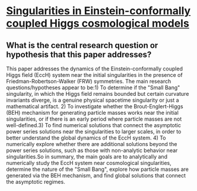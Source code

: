 # [Singularities in Einstein-conformally coupled Higgs cosmological models](https://arxiv.org/abs/1802.0774)

## What is the central research question or hypothesis that this paper addresses?

This paper addresses the dynamics of the Einstein-conformally coupled Higgs field (EccH) system near the initial singularities in the presence of Friedman-Robertson-Walker (FRW) symmetries. The main research questions/hypotheses appear to be:1) To determine if the "Small Bang" singularity, in which the Higgs field remains bounded but certain curvature invariants diverge, is a genuine physical spacetime singularity or just a mathematical artifact. 2) To investigate whether the Brout-Englert-Higgs (BEH) mechanism for generating particle masses works near the initial singularities, or if there is an early period where particle masses are not well-defined.3) To find numerical solutions that connect the asymptotic power series solutions near the singularities to larger scales, in order to better understand the global dynamics of the EccH system. 4) To numerically explore whether there are additional solutions beyond the power series solutions, such as those with non-analytic behavior near singularities.So in summary, the main goals are to analytically and numerically study the EccH system near cosmological singularities, determine the nature of the "Small Bang", explore how particle masses are generated via the BEH mechanism, and find global solutions that connect the asymptotic regimes.
